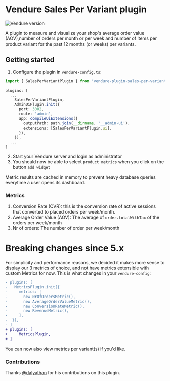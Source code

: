 # Vendure Sales Per Variant plugin

![Vendure version](https://img.shields.io/npm/dependency-version/vendure-plugin-sales-per-variant/dev/@vendure/core)

A plugin to measure and visualize your shop's average order value (AOV),number of orders per
month or per week and number of items per product variant for the past 12 months (or weeks) per variants.

## Getting started

1. Configure the plugin in `vendure-config.ts`:

```ts
import { SalesPerVariantPlugin } from "vendure-plugin-sales-per-variant";

plugins: [
  ...
    SalesPerVariantPlugin,
    AdminUiPlugin.init({
      port: 3002,
      route: 'admin',
      app: compileUiExtensions({
        outputPath: path.join(__dirname, '__admin-ui'),
        extensions: [SalesPerVariantPlugin.ui],
      }),
    }),
  ...
]
```

2. Start your Vendure server and login as administrator
3. You should now be able to select `product metrics` when you click on the button `add widget`

Metric results are cached in memory to prevent heavy database queries everytime a user opens its dashboard.

### Metrics

1. Conversion Rate (CVR): this is the conversion rate of active sessions that converted to placed orders per week/month.
2. Average Order Value (AOV): The average of `order.totalWithTax` of the orders per week/month
3. Nr of orders: The number of order per week/month

# Breaking changes since 5.x

For simplicity and performance reasons, we decided it makes more sense to display our 3 metrics of choice, and not have metrics extensible with custom Metrics for now. This is what changes in your `vendure-config`:

```diff
- plugins: [
-   MetricsPlugin.init({
-     metrics: [
-       new NrOfOrdersMetric(),
-       new AverageOrderValueMetric(),
-       new ConversionRateMetric(),
-       new RevenueMetric(),
-     ],
-  }),
- ]
+ plugins: [
+     MetricsPlugin,
+ ]
```

You can now also view metrics per variant(s) if you'd like.

### Contributions

Thanks [@dalyathan](https://github.com/dalyathan) for his contributions on this plugin.
